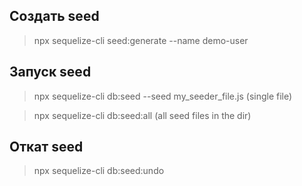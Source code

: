 ## Создать seed

> npx sequelize-cli seed:generate --name demo-user

## Запуск seed

> npx sequelize-cli db:seed --seed my_seeder_file.js (single file)

> npx sequelize-cli db:seed:all (all seed files in the dir)

## Откат seed

> npx sequelize-cli db:seed:undo

